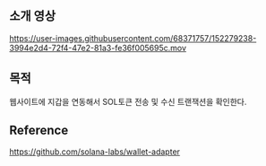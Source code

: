 ## 소개 영상
https://user-images.githubusercontent.com/68371757/152279238-3994e2d4-72f4-47e2-81a3-fe36f005695c.mov

## 목적
웹사이트에 지갑을 연동해서 SOL토큰 전송 및 수신 트랜잭션을 확인한다.

## Reference
https://github.com/solana-labs/wallet-adapter
